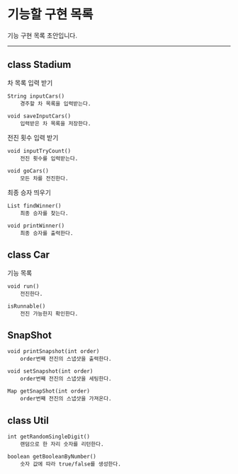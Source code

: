 # 기능할 구현 목록
기능 구현 목록 초안입니다.  

----
## class Stadium

차 목록 입력 받기
```
String inputCars()
    경주할 차 목록을 입력받는다.
```
```
void saveInputCars()
    입력받은 차 목록을 저장한다.
```

전진 횟수 입력 받기
```
void inputTryCount()
    전진 횟수를 입력받는다. 
```
```
void goCars()
    모든 차를 전진한다.
```

최종 승자 띄우기
```
List findWinner()
    최종 승자를 찾는다.
```
```
void printWinner()
    최종 승자를 출력한다.
```
## class Car 
기능 목록
```
void run()
    전진한다.
```
```
isRunnable()
    전진 가능한지 확인한다.
```

## SnapShot
```
void printSnapshot(int order)
    order번째 전진의 스냅샷을 출력한다.
```
```
void setSnapshot(int order)
    order번째 전진의 스냅샷을 세팅한다.
```
```
Map getSnapShot(int order)
    order번째 전진의 스냅샷을 가져온다.
```

## class Util
```
int getRandomSingleDigit()
    랜덤으로 한 자리 숫자를 리턴한다.
```
```
boolean getBooleanByNumber()
    숫자 값에 따라 true/false를 생성한다.
```